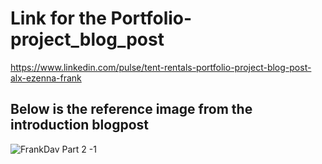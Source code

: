 # Link for the Portfolio-project_blog_post
https://www.linkedin.com/pulse/tent-rentals-portfolio-project-blog-post-alx-ezenna-frank

## Below is the reference image from the introduction blogpost 

![FrankDav Part 2 -1](https://github.com/Fort2020/Portfolio-project_blog_post/assets/114498685/2a484944-a50d-440e-a4fb-07f83deb6eb9)
